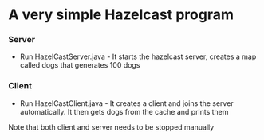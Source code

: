 # A very simple Hazelcast program


### Server
* Run HazelCastServer.java - It starts the hazelcast server, creates a map called dogs that generates 100 dogs

### Client
* Run HazelCastClient.java - It creates a client and joins the server automatically.  It then gets dogs from the cache and prints them     

Note that both client and server needs to be stopped manually 